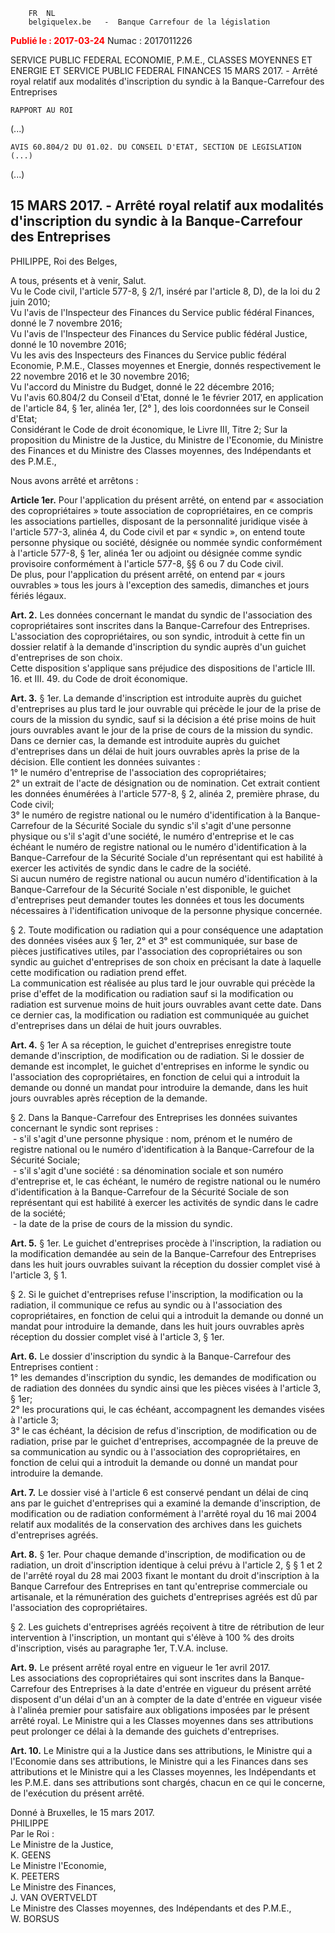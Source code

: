 		FR  NL 
		belgiquelex.be   -  Banque Carrefour de la législation

<font color="red"><b>Publié le : 2017-03-24</b></font>
Numac : 2017011226

SERVICE PUBLIC FEDERAL ECONOMIE, P.M.E., CLASSES MOYENNES ET ENERGIE ET SERVICE PUBLIC FEDERAL FINANCES
15 MARS 2017. - Arrêté royal relatif aux modalités d'inscription du syndic à la Banque-Carrefour des Entreprises



	RAPPORT AU ROI

(...)

	AVIS 60.804/2 DU 01.02. DU CONSEIL D'ETAT, SECTION DE LEGISLATION (...)

(...)

## 15 MARS 2017. - Arrêté royal relatif aux modalités d'inscription du syndic à la Banque-Carrefour des Entreprises
PHILIPPE, Roi des Belges,

A tous, présents et à venir, Salut.  
Vu le Code civil, l'article 577-8, § 2/1, inséré par l'article 8, D), de la loi du 2 juin 2010;  
Vu l'avis de l'Inspecteur des Finances du Service public fédéral Finances, donné le 7 novembre 2016;  
Vu l'avis de l'Inspecteur des Finances du Service public fédéral Justice, donné le 10 novembre 2016;  
Vu les avis des Inspecteurs des Finances du Service public fédéral Economie, P.M.E., Classes moyennes et Energie, donnés respectivement le 22 novembre 2016 et le 30 novembre 2016;  
Vu l'accord du Ministre du Budget, donné le 22 décembre 2016;  
Vu l'avis 60.804/2 du Conseil d'Etat, donné le 1e février 2017, en application de l'article 84, § 1er, alinéa 1er, [2° ], des lois coordonnées sur le Conseil d'Etat;  
Considérant le Code de droit économique, le Livre III, Titre 2;
Sur la proposition du Ministre de la Justice, du Ministre de l'Economie, du Ministre des Finances et du Ministre des Classes moyennes, des Indépendants et des P.M.E.,  

Nous avons arrêté et arrêtons :

**Article 1er.** Pour l'application du présent arrêté, on entend par « association des copropriétaires » toute association de copropriétaires, en ce compris les associations partielles, disposant de la personnalité juridique visée à l'article 577-3, alinéa 4, du Code civil et par « syndic », on entend toute personne physique ou société, désignée ou nommée syndic conformément à l'article 577-8, § 1er, alinéa 1er ou adjoint ou désignée comme syndic provisoire conformément à l'article 577-8, §§ 6 ou 7 du Code civil.  
De plus, pour l'application du présent arrêté, on entend par « jours ouvrables » tous les jours à l'exception des samedis, dimanches et jours fériés légaux.  

**Art. 2.** Les données concernant le mandat du syndic de l'association des copropriétaires sont inscrites dans la Banque-Carrefour des Entreprises. L'association des copropriétaires, ou son syndic, introduit à cette fin un dossier relatif à la demande d'inscription du syndic auprès d'un guichet d'entreprises de son choix.  
Cette disposition s'applique sans préjudice des dispositions de l'article III. 16. et III. 49. du Code de droit économique.

**Art. 3.** § 1er. La demande d'inscription est introduite auprès du guichet d'entreprises au plus tard le jour ouvrable qui précède le jour de la prise de cours de la mission du syndic, sauf si la décision a été prise moins de huit jours ouvrables avant le jour de la prise de cours de la mission du syndic. Dans ce dernier cas, la demande est introduite auprès du guichet d'entreprises dans un délai de huit jours ouvrables après la prise de la décision. Elle contient les données suivantes :  
1° le numéro d'entreprise de l'association des copropriétaires;  
2° un extrait de l'acte de désignation ou de nomination. Cet extrait contient les données énumérées à l'article 577-8, § 2, alinéa 2, première phrase, du Code civil;  
3° le numéro de registre national ou le numéro d'identification à la Banque-Carrefour de la Sécurité Sociale du syndic s'il s'agit d'une personne physique ou s'il s'agit d'une société, le numéro d'entreprise et le cas échéant le numéro de registre national ou le numéro d'identification à la Banque-Carrefour de la Sécurité Sociale d'un représentant qui est habilité à exercer les activités de syndic dans le cadre de la société.  
Si aucun numéro de registre national ou aucun numéro d'identification à la Banque-Carrefour de la Sécurité Sociale n'est disponible, le guichet d'entreprises peut demander toutes les données et tous les documents nécessaires à l'identification univoque de la personne physique concernée.

§ 2. Toute modification ou radiation qui a pour conséquence une adaptation des données visées aux § 1er, 2° et 3° est communiquée, sur base de pièces justificatives utiles, par l'association des copropriétaires ou son syndic au guichet d'entreprises de son choix en précisant la date à laquelle cette modification ou radiation prend effet.  
La communication est réalisée au plus tard le jour ouvrable qui précède la prise d'effet de la modification ou radiation sauf si la modification ou radiation est survenue moins de huit jours ouvrables avant cette date. Dans ce dernier cas, la modification ou radiation est communiquée au guichet d'entreprises dans un délai de huit jours ouvrables.

**Art. 4.** § 1er A sa réception, le guichet d'entreprises enregistre toute demande d'inscription, de modification ou de radiation. Si le dossier de demande est incomplet, le guichet d'entreprises en informe le syndic ou l'association des copropriétaires, en fonction de celui qui a introduit la demande ou donné un mandat pour introduire la demande, dans les huit jours ouvrables après réception de la demande.

§ 2. Dans la Banque-Carrefour des Entreprises les données suivantes concernant le syndic sont reprises :  
&nbsp;- s'il s'agit d'une personne physique : nom, prénom et le numéro de registre national ou le numéro d'identification à la Banque-Carrefour de la Sécurité Sociale;  
&nbsp;- s'il s'agit d'une société : sa dénomination sociale et son numéro d'entreprise et, le cas échéant, le numéro de registre national ou le numéro d'identification à la Banque-Carrefour de la Sécurité Sociale de son représentant qui est habilité à exercer les activités de syndic dans le cadre de la société;  
&nbsp;- la date de la prise de cours de la mission du syndic.

**Art. 5.** § 1er. Le guichet d'entreprises procède à l'inscription, la radiation ou la modification demandée au sein de la Banque-Carrefour des Entreprises dans les huit jours ouvrables suivant la réception du dossier complet visé à l'article 3, § 1.

§ 2. Si le guichet d'entreprises refuse l'inscription, la modification ou la radiation, il communique ce refus au syndic ou à l'association des copropriétaires, en fonction de celui qui a introduit la demande ou donné un mandat pour introduire la demande, dans les huit jours ouvrables après réception du dossier complet visé à l'article 3, § 1er.

**Art. 6.** Le dossier d'inscription du syndic à la Banque-Carrefour des Entreprises contient :  
1° les demandes d'inscription du syndic, les demandes de modification ou de radiation des données du syndic ainsi que les pièces visées à l'article 3, § 1er;  
2° les procurations qui, le cas échéant, accompagnent les demandes visées à l'article 3;  
3° le cas échéant, la décision de refus d'inscription, de modification ou de radiation, prise par le guichet d'entreprises, accompagnée de la preuve de sa communication au syndic ou à l'association des copropriétaires, en fonction de celui qui a introduit la demande ou donné un mandat pour introduire la demande.

**Art. 7.** Le dossier visé à l'article 6 est conservé pendant un délai de cinq ans par le guichet d'entreprises qui a examiné la demande d'inscription, de modification ou de radiation conformément à l'arrêté royal du 16 mai 2004 relatif aux modalités de la conservation des archives dans les guichets d'entreprises agréés.

**Art. 8.** § 1er. Pour chaque demande d'inscription, de modification ou de radiation, un droit d'inscription identique à celui prévu à l'article 2, § § 1 et 2 de l'arrêté royal du 28 mai 2003 fixant le montant du droit d'inscription à la Banque Carrefour des Entreprises en tant qu'entreprise commerciale ou artisanale, et la rémunération des guichets d'entreprises agréés est dû par l'association des copropriétaires.

§ 2. Les guichets d'entreprises agréés reçoivent à titre de rétribution de leur intervention à l'inscription, un montant qui s'élève à 100 % des droits d'inscription, visés au paragraphe 1er, T.V.A. incluse.

**Art. 9.** Le présent arrêté royal entre en vigueur le 1er avril 2017.  
Les associations des copropriétaires qui sont inscrites dans la Banque-Carrefour des Entreprises à la date d'entrée en vigueur du présent arrêté disposent d'un délai d'un an à compter de la date d'entrée en vigueur visée à l'alinéa premier pour satisfaire aux obligations imposées par le présent arrêté royal. Le Ministre qui a les Classes moyennes dans ses attributions peut prolonger ce délai à la demande des guichets d'entreprises.

**Art. 10.** Le Ministre qui a la Justice dans ses attributions, le Ministre qui a l'Economie dans ses attributions, le Ministre qui a les Finances dans ses attributions et le Ministre qui a les Classes moyennes, les Indépendants et les P.M.E. dans ses attributions sont chargés, chacun en ce qui le concerne, de l'exécution du présent arrêté.

Donné à Bruxelles, le 15 mars 2017.  
PHILIPPE  
Par le Roi :  
Le Ministre de la Justice,  
K. GEENS  
Le Ministre l'Economie,  
K. PEETERS  
Le Ministre des Finances,  
J. VAN OVERTVELDT  
Le Ministre des Classes moyennes, des Indépendants et des P.M.E.,  
W. BORSUS


